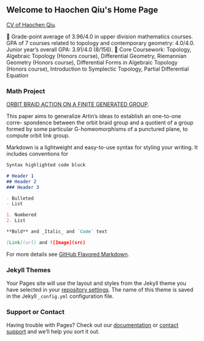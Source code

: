 ## Welcome to Haochen Qiu's Home Page

[CV of Haochen Qiu](./cv_HaochenQiu.pdf).

 Grade-point average of 3.96/4.0 in upper division mathematics courses. GPA of 7 courses related to topology and
contemporary geometry: 4.0/4.0. Junior year’s overall GPA: 3.91/4.0 (8/156).
 Core Coursework: Topology, Algebraic Topology (Honors course), Differential Geometry, Riemannian
Geometry (Honors course), Differential Forms in Algebraic Topology (Honors course), Introduction to Symplectic
Topology, Partial Differential Equation

### Math Project

[ORBIT BRAID ACTION ON A FINITE GENERATED GROUP](./ORBIT_BRAID_ACTION_ON_A_FINITE_GENERATED_GROUP.pdf).

This paper aims to generalize Artin’s ideas to establish an one-to-one corre-
spondence between the orbit braid group and a quotient of a group formed by some
particular G-homeomorphisms of a punctured plane, to compute orbit link group.

Markdown is a lightweight and easy-to-use syntax for styling your writing. It includes conventions for

```markdown
Syntax highlighted code block

# Header 1
## Header 2
### Header 3

- Bulleted
- List

1. Numbered
2. List

**Bold** and _Italic_ and `Code` text

[Link](url) and ![Image](src)
```

For more details see [GitHub Flavored Markdown](https://guides.github.com/features/mastering-markdown/).

### Jekyll Themes

Your Pages site will use the layout and styles from the Jekyll theme you have selected in your [repository settings](https://github.com/hcqiu/hcqiu.github.io/settings). The name of this theme is saved in the Jekyll `_config.yml` configuration file.

### Support or Contact

Having trouble with Pages? Check out our [documentation](https://help.github.com/categories/github-pages-basics/) or [contact support](https://github.com/contact) and we’ll help you sort it out.
